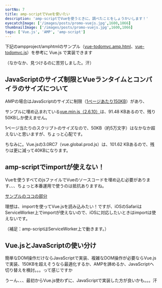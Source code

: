 ```yaml
---
sortNo: 7
title: amp-scriptでVueを使いたい
description: 'amp-scriptでVueを使うときに、調べたことをしょうかいします！'
eyecatchImage: ['/images/posts/promo-vuejs.jpg',1600,1066]
thumbnailImage: ['/images/posts/promo-vuejs.jpg',1600,1066]
tags: ['Vue.js', 'AMP', 'amp-script']
---
```


下記のampproject/amphtmlのサンプル（[vue-todomvc.amp.html](https://github.com/ampproject/amphtml/blob/master/examples/amp-script/vue-todomvc.amp.html)、[vue-todomvc.js](https://github.com/ampproject/amphtml/blob/master/examples/amp-script/vue-todomvc.js)）を参考に Vue.js で実装できます

（なかなか、見つけるのに苦労しました。汗）

## JavaScriptのサイズ制限とVueランタイムとコンパイラのサイズについて

AMPの場合はJavaScriptのサイズに制限（[1ページあたり150KB](https://amp.dev/ja/documentation/components/amp-script/?format=websites#size-of-javascript-code)）があり、

サンプルに埋め込まれている[vue.min.js（2.6.10）](https://cdn.jsdelivr.net/npm/vue@2.6.10/dist/)は、91.48 KBあるので、残り50KBしか使えません。

1ページ当たりのスクリプトのサイズなので、50KB（約5万文字）はなかなか超えないと思いますが、ちょっと心配です。

ちなみに。Vue.jsの3.0RC7（vue.global.prod.js）は、101.62 KBあるので、残りは更に減って40KBになります。

## amp-scriptでimportが使えない！

Vueを使うすべてのjsファイルでVueのソースコードを埋め込む必要があります、、、ちょっと本番運用で使うのは抵抗ありますね。

[サンプルのココの部分](https://github.com/ampproject/amphtml/blob/40a8c53f2a7fd2fc02f55585ffaaa14d89ab8402/examples/amp-script/vue-todomvc.js#L6)

理想は、importを使ってVue.jsを読み込みたい！ですが、iOSのSafariはServiceWorker上でimportが使えないので、iOSに対応したいときはimportは使えないです。

（補足：amp-scriptはServiceWorker上で動きます。）

## Vue.jsとJavaScriptの使い分け

簡単なDOM操作だけならJavaScriptで実装、複雑なDOM操作が必要ならVue.jsで実装、150KBを超えそうなら最適化するか、AMPを諦めるか、JavaScriptへ切り替えを検討。。。って感じですか

うーん、、、最初からVue.js使わずに、JavaScriptで実装した方が良いかも。。。汗
